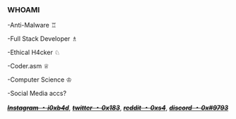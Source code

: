 ### WHOAMI
-Anti-Malware ♖

-Full Stack Developer ♗

-Ethical H4cker ♘

-Coder.asm ♕

-Computer Science ♔

-Social Media accs?

***~~[Instagram ・ i0xb4d](https://www.instagram.com/i0xb4d)~~***,
 ***~~[twitter ・ 0x183](https:///www.twitter.com/0x183)~~***,
 ***~~[reddit ・ 0xs4](https://www.reddit.com/0xs4)~~***,
 ***~~[discord ・ 0x#9793](https://discord.gg/user/0x#9793)~~***

<!--
**21o1/21o1** is a ✨ _special_ ✨ repository because its `README.md` (this file) appears on your GitHub profile.

Here are some ideas to get you started:

- 🔭 I’m currently working on ...
- 🌱 I’m currently learning ...
- 👯 I’m looking to collaborate on ...
- 🤔 I’m looking for help with ...
- 💬 Ask me about ...
- 📫 How to reach me: ...
- 😄 Pronouns: ...
- ⚡ Fun fact: ...
-->
